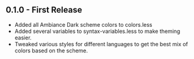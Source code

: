 ## 0.1.0 - First Release
* Added all Ambiance Dark scheme colors to colors.less
* Added several variables to syntax-variables.less to make theming easier.
* Tweaked various styles for different languages to get the best mix of colors based on the scheme.
